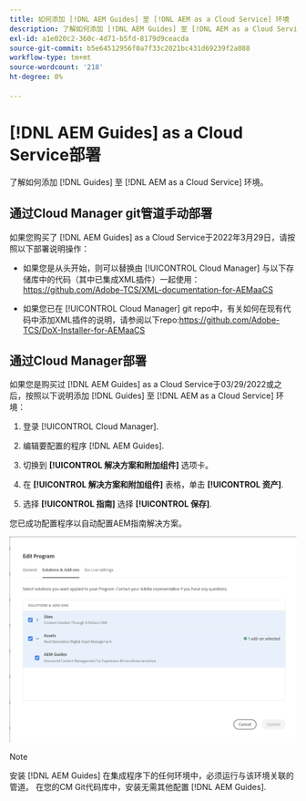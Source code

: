 ```yaml
---
title: 如何添加 [!DNL AEM Guides] 至 [!DNL AEM as a Cloud Service] 环境
description: 了解如何添加 [!DNL AEM Guides] 至 [!DNL AEM as a Cloud Service] 环境
exl-id: a1e020c2-360c-4d71-b5fd-8179d9ceacda
source-git-commit: b5e64512956f0a7f33c2021bc431d69239f2a088
workflow-type: tm+mt
source-wordcount: '218'
ht-degree: 0%

---
```


# [!DNL AEM Guides] as a Cloud Service部署

了解如何添加 [!DNL Guides] 至 [!DNL AEM as a Cloud Service] 环境。

## 通过Cloud Manager git管道手动部署

如果您购买了 [!DNL AEM Guides] as a Cloud Service于2022年3月29日，请按照以下部署说明操作：

* 如果您是从头开始，则可以替换由 [!UICONTROL Cloud Manager] 与以下存储库中的代码（其中已集成XML插件）一起使用：https://github.com/Adobe-TCS/XML-documentation-for-AEMaaCS

* 如果您已在 [!UICONTROL Cloud Manager] git repo中，有关如何在现有代码中添加XML插件的说明，请参阅以下repo:https://github.com/Adobe-TCS/DoX-Installer-for-AEMaaCS

## 通过Cloud Manager部署

如果您是购买过 [!DNL AEM Guides] as a Cloud Service于03/29/2022或之后，按照以下说明添加 [!DNL Guides] 至 [!DNL AEM as a Cloud Service] 环境：

1. 登录 [!UICONTROL Cloud Manager].

1. 编辑要配置的程序 [!DNL AEM Guides].

1. 切换到 **[!UICONTROL 解决方案和附加组件]** 选项卡。

1. 在 **[!UICONTROL 解决方案和附加组件]** 表格，单击 **[!UICONTROL 资产]**.

1. 选择 **[!UICONTROL 指南]** 选择 **[!UICONTROL 保存]**.

您已成功配置程序以自动配置AEM指南解决方案。

![配置AEM指南解决方案](assets/addon-configuration.png)

>[!NOTE]
>
>安装 [!DNL AEM Guides] 在集成程序下的任何环境中，必须运行与该环境关联的管道。 在您的CM Git代码库中，安装无需其他配置 [!DNL AEM Guides].

